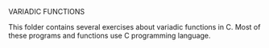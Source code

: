 VARIADIC FUNCTIONS

This folder contains several exercises about variadic functions in C.
Most of these programs and functions use C programming language.